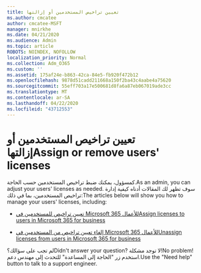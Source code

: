 ```yaml
---
title: تعيين تراخيص المستخدمين أو إزالتها
ms.author: cmcatee
author: cmcatee-MSFT
manager: mnirkhe
ms.date: 04/21/2020
ms.audience: Admin
ms.topic: article
ROBOTS: NOINDEX, NOFOLLOW
localization_priority: Normal
ms.collection: Adm_O365
ms.custom: ''
ms.assetid: 175af24e-b863-42ca-84e5-fb920f472b12
ms.openlocfilehash: 9878d51cadd211668a150f2ba43c4aabe4a75620
ms.sourcegitcommit: 55eff703a17e500681d8fa6a87eb067019ade3cc
ms.translationtype: MT
ms.contentlocale: ar-SA
ms.lasthandoff: 04/22/2020
ms.locfileid: "43712553"
---
```

# <a name="assign-or-remove-users-licenses"></a><span data-ttu-id="2ed82-102">تعيين تراخيص المستخدمين أو إزالتها</span><span class="sxs-lookup"><span data-stu-id="2ed82-102">Assign or remove users' licenses</span></span>

<span data-ttu-id="2ed82-103">كمسؤول، يمكنك ضبط تراخيص المستخدمين حسب الحاجة.</span><span class="sxs-lookup"><span data-stu-id="2ed82-103">As an admin, you can adjust your users' licenses as needed.</span></span> <span data-ttu-id="2ed82-104">سوف تظهر لك المقالات أدناه كيفية إدارة تراخيص المستخدمين، بما في ذلك:</span><span class="sxs-lookup"><span data-stu-id="2ed82-104">The articles below will show you how to manage your users' licenses, including:</span></span>
  
- [<span data-ttu-id="2ed82-105">تعيين تراخيص للمستخدمين في Microsoft 365 للأعمال</span><span class="sxs-lookup"><span data-stu-id="2ed82-105">Assign licenses to users in Microsoft 365 for business</span></span>](https://docs.microsoft.com//office365/admin/subscriptions-and-billing/assign-licenses-to-users)

- [<span data-ttu-id="2ed82-106">إلغاء تعيين تراخيص من المستخدمين في Microsoft 365 للأعمال</span><span class="sxs-lookup"><span data-stu-id="2ed82-106">Unassign licenses from users in Microsoft 365 for business</span></span>](https://docs.microsoft.com//office365/admin/subscriptions-and-billing/remove-licenses-from-users)

<span data-ttu-id="2ed82-107">لم تجب على سؤالك؟</span><span class="sxs-lookup"><span data-stu-id="2ed82-107">Didn't answer your question?</span></span> <span data-ttu-id="2ed82-108">لا توجد مشكلة!</span><span class="sxs-lookup"><span data-stu-id="2ed82-108">No problem!</span></span> <span data-ttu-id="2ed82-109">استخدم زر "الحاجة إلى المساعدة" للتحدث إلى مهندس دعم.</span><span class="sxs-lookup"><span data-stu-id="2ed82-109">Use the "Need help" button to talk to a support engineer.</span></span>
